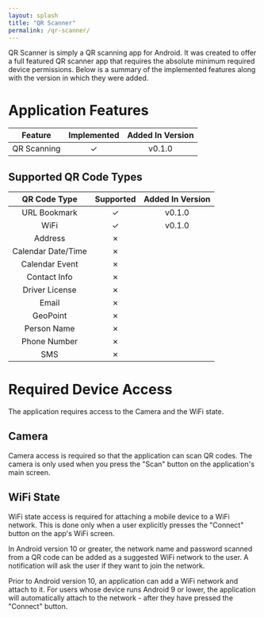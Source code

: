 ```yaml
---
layout: splash
title: "QR Scanner"
permalink: /qr-scanner/
---
```


QR Scanner is simply a QR scanning app for Android. It was created to offer a full
featured QR scanner app that requires the absolute minimum required device permissions.
Below is a summary of the implemented features along with the version in which they
were added.

# Application Features

| Feature | Implemented | Added In Version |
|:-------:|:-----------:|:----------------:|
| QR Scanning | &#10003; | v0.1.0 |

## Supported QR Code Types

| QR Code Type | Supported | Added In Version |
|:------------:|:---------:|:----------------:|
| URL Bookmark | &#10003; | v0.1.0 |
| WiFi | &#10003; | v0.1.0 |
| Address | &#10007; | |
| Calendar Date/Time | &#10007; | |
| Calendar Event | &#10007; | |
| Contact Info | &#10007; | |
| Driver License | &#10007; | |
| Email | &#10007; | |
| GeoPoint | &#10007; | |
| Person Name | &#10007; | |
| Phone Number | &#10007; | |
| SMS | &#10007; | |

# Required Device Access

The application requires access to the Camera and the WiFi state.

## Camera

Camera access is required so that the application can scan QR codes. The camera is only
used when you press the "Scan" button on the application's main screen.

## WiFi State

WiFi state access is required for attaching a mobile device to a WiFi network. This is
done only when a user explicitly presses the "Connect" button on the app's WiFi screen.

In Android version 10 or greater, the network name and password scanned from a QR code
can be added as a suggested WiFi network to the user. A notification will ask the user
if they want to join the network. 

Prior to Android version 10, an application can add a WiFi network and attach to it.
For users whose device runs Android 9 or lower, the application will automatically
attach to the network - after they have pressed the "Connect" button.
